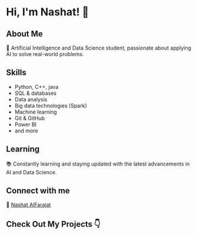 # Hi, I'm Nashat! 👋

## About Me
🚀 Artificial Intelligence and Data Science student, passionate about applying AI to solve real-world problems.

## Skills
- Python, C++, java
- SQL & databases
- Data analysis
- Big data technologies (Spark)
- Machine learning
- Git & GitHub
- Power BI
- and more

## Learning
📚 Constantly learning and staying updated with the latest advancements in AI and Data Science.

## Connect with me
🔗 [Nashat AlFarajat](https://www.linkedin.com/in/nashat-alfarajat-700437337/)


## Check Out My Projects 👇


